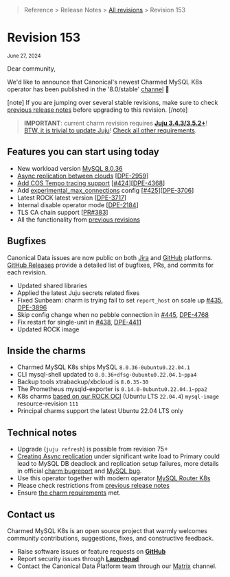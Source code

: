 >Reference > Release Notes > [All revisions](/t/11878) > Revision 153
# Revision 153
  
<sub>June 27, 2024</sub>
  
Dear community,
  
We'd like to announce that Canonical's newest Charmed MySQL K8s operator has been published in the '8.0/stable' [channel](https://charmhub.io/mysql-k8s/docs/r-releases?channel=8.0/stable) :tada:
  
[note]
If you are jumping over several stable revisions, make sure to check [previous release notes](/t/11878) before upgrading to this revision.
[/note]  

> **IMPORTANT**: current charm revision requires **[Juju 3.4.3/3.5.2+](/t/11878)**!<br/>[BTW, it is trivial to update Juju](/t/14333)! [Check all other requirements](/t/11421).
## Features you can start using today
  
* New workload version [MySQL 8.0.36](https://dev.mysql.com/doc/relnotes/mysql/8.0/en/news-8-0-36.html)
* [Async replication between clouds](/t/13458) [[DPE-2959](https://warthogs.atlassian.net/browse/DPE-2959)]
* [Add COS Tempo tracing support](/t/14448) [[#424](https://github.com/canonical/mysql-k8s-operator/pull/424)][[DPE-4368](https://warthogs.atlassian.net/browse/DPE-4368)]
* Add [experimental_max_connections](https://charmhub.io/mysql-k8s/configuration?channel=8.0/candidate#experimental-max-connections) config [[#425](https://github.com/canonical/mysql-k8s-operator/pull/425)][[DPE-3706](https://warthogs.atlassian.net/browse/DPE-3706)]
* Latest ROCK latest version [[DPE-3717](https://warthogs.atlassian.net/browse/DPE-3717)] 
* Internal disable operator mode [[DPE-2184](https://warthogs.atlassian.net/browse/DPE-2184)]
* TLS CA chain support [[PR#383](https://github.com/canonical/mysql-k8s-operator/pull/383)]
* All the functionality from [previous revisions](/t/11878)

## Bugfixes
   
Canonical Data issues are now public on both [Jira](https://warthogs.atlassian.net/jira/software/c/projects/DPE/issues/) and [GitHub](https://github.com/canonical/mysql-k8s-operator/issues) platforms.  
[GitHub Releases](https://github.com/canonical/mysql-k8s-operator/releases) provide a detailed list of bugfixes, PRs, and commits for each revision.  
 
* Updated shared libraries
* Applied the latest Juju secrets related fixes
* Fixed Sunbeam: charm is trying fail to set `report_host` on scale up [#435](https://github.com/canonical/mysql-k8s-operator/pull/435),  [DPE-3896](https://warthogs.atlassian.net/browse/DPE-3896)
* Skip config change when no pebble connection in [#445](https://github.com/canonical/mysql-k8s-operator/pull/445), [DPE-4768](https://warthogs.atlassian.net/browse/DPE-4768) 
* Fix restart for single-unit in [#438](https://github.com/canonical/mysql-k8s-operator/pull/438), [DPE-4411](https://warthogs.atlassian.net/browse/DPE-4411)
* Updated ROCK image

## Inside the charms
  
* Charmed MySQL K8s ships MySQL `8.0.36-0ubuntu0.22.04.1`
* CLI mysql-shell updated to `8.0.36+dfsg-0ubuntu0.22.04.1~ppa4`
* Backup tools xtrabackup/xbcloud is `8.0.35-30`
* The Prometheus mysqld-exporter is `0.14.0-0ubuntu0.22.04.1~ppa2`
* K8s charms [based on our ROCK OCI](https://github.com/canonical/charmed-mysql-rock) (Ubuntu LTS  `22.04.4`) `mysql-image` resource-revision `111`
* Principal charms support the latest Ubuntu 22.04 LTS only

## Technical notes
  
* Upgrade (`juju refresh`) is possible from revision 75+
* [Creating Async replication](/t/13458) under significant write load to Primary could lead to MySQL DB deadlock and replication setup failures, more details in official [charm bugreport](https://github.com/canonical/mysql-k8s-operator/issues/399) and [MySQL bug](https://bugs.mysql.com/bug.php?id=114624&thanks=sub).
* Use this operator together with modern operator [MySQL Router K8s](https://charmhub.io/mysql-router-k8s)
* Please check restrictions from [previous release notes](/t/11878)  
* Ensure [the charm requirements](/t/11421) met.
  
## Contact us
  
Charmed MySQL K8s is an open source project that warmly welcomes community contributions, suggestions, fixes, and constructive feedback.  
* Raise software issues or feature requests on [**GitHub**](https://github.com/canonical/mysql-k8s-operator/issues)  
*  Report security issues through [**Launchpad**](https://wiki.ubuntu.com/DebuggingSecurity#How%20to%20File)  
* Contact the Canonical Data Platform team through our [Matrix](https://matrix.to/#/#charmhub-data-platform:ubuntu.com) channel.